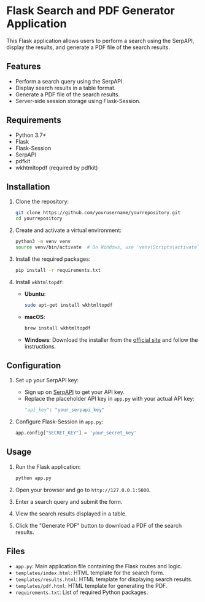 # Flask Search and PDF Generator Application

This Flask application allows users to perform a search using the SerpAPI, display the results, and generate a PDF file of the search results.

## Features

- Perform a search query using the SerpAPI.
- Display search results in a table format.
- Generate a PDF file of the search results.
- Server-side session storage using Flask-Session.

## Requirements

- Python 3.7+
- Flask
- Flask-Session
- SerpAPI
- pdfkit
- wkhtmltopdf (required by pdfkit)

## Installation

1. Clone the repository:
    ```bash
    git clone https://github.com/yourusername/yourrepository.git
    cd yourrepository
    ```

2. Create and activate a virtual environment:
    ```bash
    python3 -m venv venv
    source venv/bin/activate  # On Windows, use `venv\Scripts\activate`
    ```

3. Install the required packages:
    ```bash
    pip install -r requirements.txt
    ```

4. Install `wkhtmltopdf`:
    - **Ubuntu**:
      ```bash
      sudo apt-get install wkhtmltopdf
      ```
    - **macOS**:
      ```bash
      brew install wkhtmltopdf
      ```
    - **Windows**:
      Download the installer from the [official site](https://wkhtmltopdf.org/downloads.html) and follow the instructions.

## Configuration

1. Set up your SerpAPI key:
    - Sign up on [SerpAPI](https://serpapi.com/) to get your API key.
    - Replace the placeholder API key in `app.py` with your actual API key:
      ```python
      "api_key": "your_serpapi_key"
      ```

2. Configure Flask-Session in `app.py`:
    ```python
    app.config["SECRET_KEY"] = 'your_secret_key'
    ```

## Usage

1. Run the Flask application:
    ```bash
    python app.py
    ```

2. Open your browser and go to `http://127.0.0.1:5000`.

3. Enter a search query and submit the form.

4. View the search results displayed in a table.

5. Click the "Generate PDF" button to download a PDF of the search results.

## Files

- `app.py`: Main application file containing the Flask routes and logic.
- `templates/index.html`: HTML template for the search form.
- `templates/results.html`: HTML template for displaying search results.
- `templates/pdf.html`: HTML template for generating the PDF.
- `requirements.txt`: List of required Python packages.
